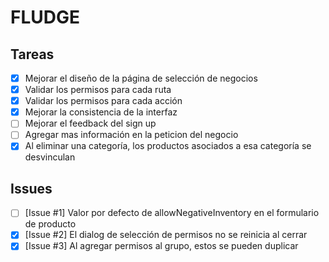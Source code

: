 # FLUDGE

## Tareas

- [x] Mejorar el diseño de la página de selección de negocios
- [x] Validar los permisos para cada ruta
- [x] Validar los permisos para cada acción
- [x] Mejorar la consistencia de la interfaz
- [ ] Mejorar el feedback del sign up
- [ ] Agregar mas información en la peticion del negocio
- [x] Al eliminar una categoría, los productos asociados a esa categoría se desvinculan

## Issues

- [ ] [Issue #1] Valor por defecto de allowNegativeInventory en el formulario de producto
- [x] [Issue #2] El dialog de selección de permisos no se reinicia al cerrar
- [x] [Issue #3] Al agregar permisos al grupo, estos se pueden duplicar
